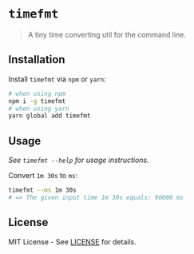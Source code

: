 # `timefmt`

> A tiny time converting util for the command line.

## Installation

Install `timefmt` via `npm` or `yarn`:

```sh
# when using npm
npm i -g timefmt
# when using yarn
yarn global add timefmt
```

## Usage

_See `timefmt --help` for usage instructions._

Convert `1m 30s` to `ms`:

```sh
timefmt --ms 1m 30s
# => The given input time 1m 30s equals: 90000 ms
```

## License

MIT License - See [LICENSE](./LICENSE) for details.
